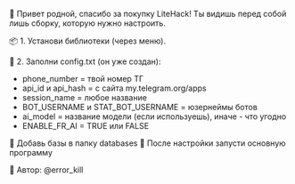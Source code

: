 👋 Привет родной, спасибо за покупку LiteHack!
Ты видишь перед собой лишь сборку, которую нужно настроить.

📦 1. Установи библиотеки (через меню).

📄 2. Заполни config.txt (он уже создан):
  - phone_number = твой номер ТГ
  - api_id и api_hash = с сайта my.telegram.org/apps
  - session_name = любое название
  - BOT_USERNAME и STAT_BOT_USERNAME = юзернеймы ботов
  - ai_model = название модели (если используешь), иначе - что угодно
  - ENABLE_FR_AI = TRUE или FALSE

🧠 Добавь базы в папку databases
🚀 После настройки запусти основную программу

🔐 Автор: @error_kill
